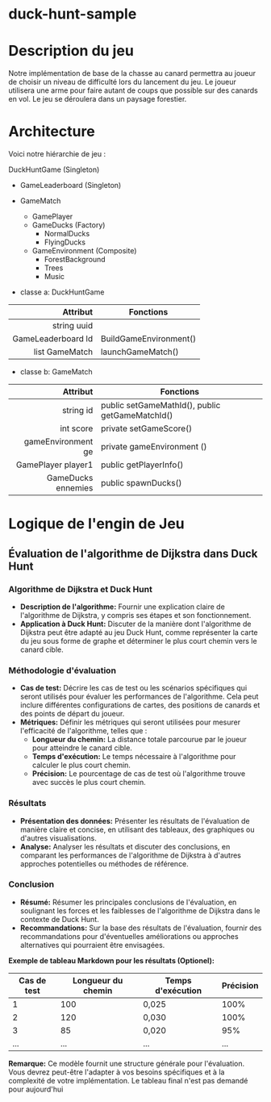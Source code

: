 # **duck-hunt-sample**

# **Description du jeu**

Notre implémentation de base de la chasse au canard permettra au joueur de choisir un niveau de difficulté lors du lancement du jeu. Le joueur utilisera une arme pour faire autant de coups que possible sur des canards en vol. Le jeu se déroulera dans un paysage forestier.

# **Architecture**

Voici notre hiérarchie de jeu :

DuckHuntGame (Singleton)
- GameLeaderboard (Singleton)
- GameMatch
  - GamePlayer
  - GameDucks (Factory)
    - NormalDucks
    - FlyingDucks
  - GameEnvironment (Composite)
    - ForestBackground
    - Trees
    - Music

- classe a: DuckHuntGame

| Attribut | Fonctions |
|---------:|-----------|
| string uuid |  |
| GameLeaderboard ld | BuildGameEnvironment() |
| list GameMatch | launchGameMatch() |


- classe b: GameMatch
  
| Attribut | Fonctions |
|---------:|-----------|
| string id | public setGameMathId(), public getGameMatchId() |
| int score | private setGameScore() |
| gameEnvironment ge | private gameEnvironment () |
| GamePlayer player1 | public getPlayerInfo() |
| GameDucks ennemies | public spawnDucks() |



#  Logique de l'engin de Jeu 

## **Évaluation de l'algorithme de Dijkstra dans Duck Hunt**

### **Algorithme de Dijkstra et Duck Hunt**
* **Description de l'algorithme:** Fournir une explication claire de l'algorithme de Dijkstra, y compris ses étapes et son fonctionnement.
* **Application à Duck Hunt:** Discuter de la manière dont l'algorithme de Dijkstra peut être adapté au jeu Duck Hunt, comme représenter la carte du jeu sous forme de graphe et déterminer le plus court chemin vers le canard cible.

### **Méthodologie d'évaluation**
* **Cas de test:** Décrire les cas de test ou les scénarios spécifiques qui seront utilisés pour évaluer les performances de l'algorithme. Cela peut inclure différentes configurations de cartes, des positions de canards et des points de départ du joueur.
* **Métriques:** Définir les métriques qui seront utilisées pour mesurer l'efficacité de l'algorithme, telles que :
    * **Longueur du chemin:** La distance totale parcourue par le joueur pour atteindre le canard cible.
    * **Temps d'exécution:** Le temps nécessaire à l'algorithme pour calculer le plus court chemin.
    * **Précision:** Le pourcentage de cas de test où l'algorithme trouve avec succès le plus court chemin.


### **Résultats**
* **Présentation des données:** Présenter les résultats de l'évaluation de manière claire et concise, en utilisant des tableaux, des graphiques ou d'autres visualisations.
* **Analyse:** Analyser les résultats et discuter des conclusions, en comparant les performances de l'algorithme de Dijkstra à d'autres approches potentielles ou méthodes de référence.

### **Conclusion**
* **Résumé:** Résumer les principales conclusions de l'évaluation, en soulignant les forces et les faiblesses de l'algorithme de Dijkstra dans le contexte de Duck Hunt.
* **Recommandations:** Sur la base des résultats de l'évaluation, fournir des recommandations pour d'éventuelles améliorations ou approches alternatives qui pourraient être envisagées.

**Exemple de tableau Markdown pour les résultats (Optionel):**

| Cas de test | Longueur du chemin | Temps d'exécution | Précision |
|---|---|---|---|
| 1 | 100 | 0,025 | 100% |
| 2 | 120 | 0,030 | 100% |
| 3 | 85 | 0,020 | 95% |
| ... | ... | ... | ... |

**Remarque:** Ce modèle fournit une structure générale pour l'évaluation. Vous devrez peut-être l'adapter à vos besoins spécifiques et à la complexité de votre implémentation. Le tableau final n'est pas demandé pour aujourd'hui
